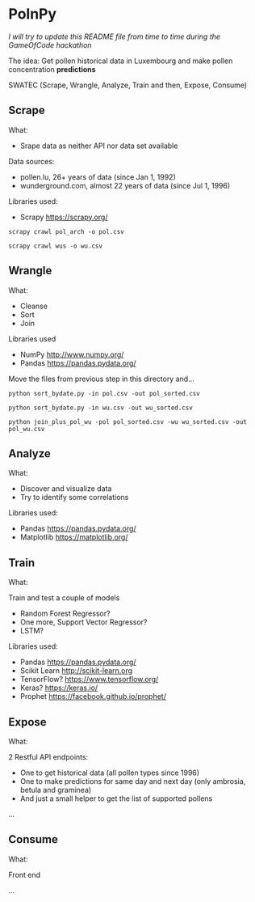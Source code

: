 PolnPy
======
*I will try to update this README file from time to time during the GameOfCode hackathon*

The idea: Get pollen historical data in Luxembourg and make pollen concentration  **predictions**

SWATEC (Scrape, Wrangle, Analyze, Train and then, Expose, Consume)

## Scrape

What:
- Srape data as neither API nor data set available

Data sources:
- pollen.lu, 26+ years of data (since Jan 1, 1992)
- wunderground.com, almost 22 years of data (since Jul 1, 1996)

Libraries used:
- Scrapy https://scrapy.org/


`scrapy crawl pol_arch -o pol.csv`

`scrapy crawl wus -o wu.csv`

## Wrangle

What:
- Cleanse
- Sort
- Join

Libraries used
- NumPy http://www.numpy.org/
- Pandas https://pandas.pydata.org/

Move the files from previous step in this directory and...

`python sort_bydate.py -in pol.csv -out pol_sorted.csv`

`python sort_bydate.py -in wu.csv -out wu_sorted.csv`

`python join_plus_pol_wu -pol pol_sorted.csv -wu wu_sorted.csv -out pol_wu.csv`

## Analyze

What:
- Discover and visualize data
- Try to identify some correlations

Libraries used:
- Pandas https://pandas.pydata.org/
- Matplotlib https://matplotlib.org/

## Train

What:

Train and test a couple of models
- Random Forest Regressor?
- One more, Support Vector Regressor?
- LSTM?

Libraries used:
- Pandas https://pandas.pydata.org/
- Scikit Learn http://scikit-learn.org
- TensorFlow? https://www.tensorflow.org/
- Keras? https://keras.io/
- Prophet https://facebook.github.io/prophet/

## Expose

What:

2 Restful API endpoints:
- One to get historical data (all pollen types since 1996)
- One to make predictions for same day and next day (only ambrosia, betula and graminea)
- And just a small helper to get the list of supported pollens

...

## Consume

What:

Front end

...